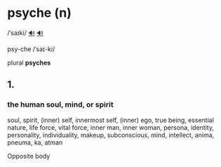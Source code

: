 # psyche (n)

/ˈsaɪki/ [🔊](https://www.oxfordlearnersdictionaries.com/media/english/uk_pron/p/psy/psych/psyche__gb_1.mp3) [🔊](https://www.oxfordlearnersdictionaries.com/media/english/us_pron/p/psy/psych/psyche__us_1.mp3)

psy-che /ˈsaɪ-ki/

plural **psyches**

## 1.

### the human soul, mind, or spirit

soul, spirit, (inner) self, innermost self, (inner) ego, true being, essential nature, life force, vital force, inner man, inner woman, persona, identity, personality, individuality, makeup, subconscious, mind, intellect, anima, pneuma, ka, atman

Opposite body